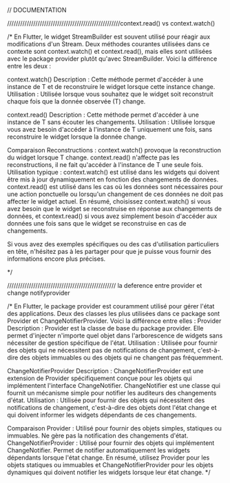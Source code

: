 // DOCUMENTATION

////////////////////////////////////////////////////context.read<T>() vs  context.watch<T>()

/* 
En Flutter, le widget StreamBuilder est souvent utilisé pour réagir aux modifications d'un Stream. Deux méthodes courantes utilisées dans ce contexte sont context.watch() et context.read(), mais elles sont utilisées avec le package provider plutôt qu'avec StreamBuilder. Voici la différence entre les deux :

context.watch<T>()
Description : Cette méthode permet d'accéder à une instance de T et de reconstruire le widget lorsque cette instance change.
Utilisation : Utilisée lorsque vous souhaitez que le widget soit reconstruit chaque fois que la donnée observée (T) change.

context.read<T>()
Description : Cette méthode permet d'accéder à une instance de T sans écouter les changements.
Utilisation : Utilisée lorsque vous avez besoin d'accéder à l'instance de T uniquement une fois, sans reconstruire le widget lorsque la donnée change.


Comparaison
Reconstructions :
context.watch<T>() provoque la reconstruction du widget lorsque T change.
context.read<T>() n'affecte pas les reconstructions, il ne fait qu'accéder à l'instance de T une seule fois.
Utilisation typique :
context.watch<T>() est utilisé dans les widgets qui doivent être mis à jour dynamiquement en fonction des changements de données.
context.read<T>() est utilisé dans les cas où les données sont nécessaires pour une action ponctuelle ou lorsqu'un changement de ces données ne doit pas affecter le widget actuel.
En résumé, choisissez context.watch<T>() si vous avez besoin que le widget se reconstruise en réponse aux changements de données, et context.read<T>() si vous avez simplement besoin d'accéder aux données une fois sans que le widget se reconstruise en cas de changements.

Si vous avez des exemples spécifiques ou des cas d'utilisation particuliers en tête, n'hésitez pas à les partager pour que je puisse vous fournir des informations encore plus précises.

 */

 ////////////////////////////////////////////////// la deference entre provider et change notifyprovider

/* 
En Flutter, le package provider est couramment utilisé pour gérer l'état des applications. Deux des classes les plus utilisées dans ce package sont Provider et ChangeNotifierProvider. Voici la différence entre elles :
Provider
Description : Provider est la classe de base du package provider. Elle permet d'injecter n'importe quel objet dans l'arborescence de widgets sans nécessiter de gestion spécifique de l'état.
Utilisation : Utilisée pour fournir des objets qui ne nécessitent pas de notifications de changement, c'est-à-dire des objets immuables ou des objets qui ne changent pas fréquemment.

ChangeNotifierProvider
Description : ChangeNotifierProvider est une extension de Provider spécifiquement conçue pour les objets qui implémentent l'interface ChangeNotifier. ChangeNotifier est une classe qui fournit un mécanisme simple pour notifier les auditeurs des changements d'état.
Utilisation : Utilisée pour fournir des objets qui nécessitent des notifications de changement, c'est-à-dire des objets dont l'état change et qui doivent informer les widgets dépendants de ces changements.
 
 Comparaison
Provider :
Utilisé pour fournir des objets simples, statiques ou immuables.
Ne gère pas la notification des changements d'état.
ChangeNotifierProvider :
Utilisé pour fournir des objets qui implémentent ChangeNotifier.
Permet de notifier automatiquement les widgets dépendants lorsque l'état change.
En résumé, utilisez Provider pour les objets statiques ou immuables et ChangeNotifierProvider pour les objets dynamiques qui doivent notifier les widgets lorsque leur état change.
 */